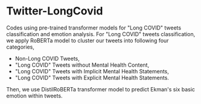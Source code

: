 # Twitter-LongCovid
Codes using pre-trained transformer models for "Long COVID" tweets classification and emotion analysis. For "Long COVID" tweets classification, we apply RoBERTa model to cluster our tweets into following four categories,
- Non-Long COVID Tweets,
- "Long COVID" Tweets without Mental Health Content,
- "Long COVID" Tweets with Implicit Mental Health Statements,
- "Long COVID" Tweets with Explicit Mental Health Statements.

Then, we use DistilRoBERTa transformer model to predict Ekman's six basic emotion within tweets.
